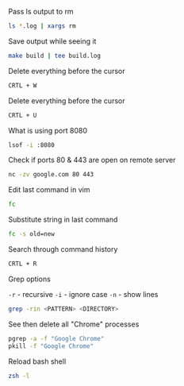 Pass ls output to rm

```bash
ls *.log | xargs rm
```

Save output while seeing it

```bash
make build | tee build.log
```

Delete everything before the cursor

```bash
CRTL + W
```

Delete everything before the cursor

```bash
CRTL + U
```

What is using port 8080

```bash
lsof -i :8080
```

Check if ports 80 & 443 are open on remote server 

```bash
nc -zv google.com 80 443
```

Edit last command in vim

```bash
fc
```

Substitute string in last command

```bash
fc -s old=new
```

Search through command history

```bash
CRTL + R
```

Grep options

`-r` - recursive
`-i` - ignore case
`-n` - show lines

```bash
grep -rin <PATTERN> <DIRECTORY>
```

See then delete all "Chrome" processes

```bash
pgrep -a -f "Google Chrome"
pkill -f "Google Chrome"
```

Reload bash shell

```bash
zsh -l
```
